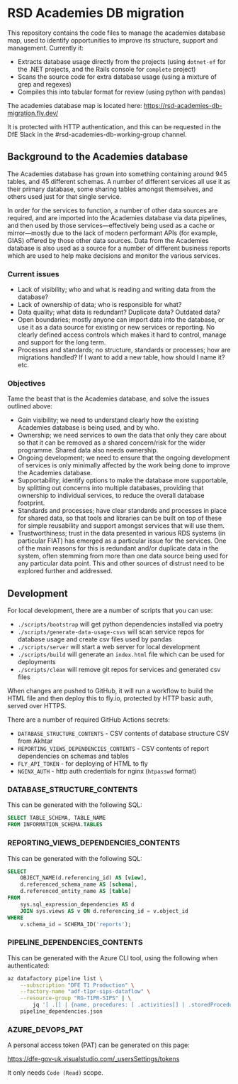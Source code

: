 # RSD Academies DB migration

This repository contains the code files to manage the academies database map, used to identify opportunities to improve its structure, support and management. Currently it:

- Extracts database usage directly from the projects (using `dotnet-ef` for the .NET projects, and the Rails console for `complete` project)
- Scans the source code for extra database usage (using a mixture of grep and regexes)
- Compiles this into tabular format for review (using python with pandas)

The academies database map is located here: https://rsd-academies-db-migration.fly.dev/

It is protected with HTTP authentication, and this can be requested in the DfE Slack in the #rsd-academies-db-working-group channel.

## Background to the Academies database

The Academies database has grown into something containing around 945 tables, and 45 different schemas. A number of different services all use it as their primary database, some sharing tables amongst themselves, and others used just for that single service.

In order for the services to function, a number of other data sources are required, and are imported into the Academies database via data pipelines, and then used by those services—effectively being used as a cache or mirror—mostly due to the lack of modern performant APIs (for example, GIAS) offered by those other data sources.
Data from the Academies database is also used as a source for a number of different business reports which are used to help make decisions and monitor the various services.

### Current issues

- Lack of visibility; who and what is reading and writing data from the database?
- Lack of ownership of data; who is responsible for what?
- Data quality; what data is redundant? Duplicate data? Outdated data?
- Open boundaries; mostly anyone can import data into the database, or use it as a data source for existing or new services or reporting. No clearly defined access controls which makes it hard to control, manage and support for the long term.
- Processes and standards; no structure, standards or processes; how are migrations handled? If I want to add a new table, how should I name it? etc.

### Objectives

Tame the beast that is the Academies database, and solve the issues outlined above:

- Gain visibility; we need to understand clearly how the existing Academies database is being used, and by who.
- Ownership; we need services to own the data that only they care about so that it can be removed as a shared concern/risk for the wider programme. Shared data also needs ownership.
- Ongoing development; we need to ensure that the ongoing development of services is only minimally affected by the work being done to improve the Academies database.
- Supportability; identify options to make the database more supportable, by splitting out concerns into multiple databases, providing that ownership to individual services, to reduce the overall database footprint.
- Standards and processes; have clear standards and processes in place for shared data, so that tools and libraries can be built on top of these for simple reusability and support amongst services that will use them.
- Trustworthiness; trust in the data presented in various RDS systems (in particular FIAT) has emerged as a particular issue for the services. One of the main reasons for this is redundant and/or duplicate data in the system, often stemming from more than one data source being used for any particular data point. This and other sources of distrust need to be explored further and addressed.

## Development

For local development, there are a number of scripts that you can use:

- `./scripts/bootstrap` will get python dependencies installed via poetry
- `./scripts/generate-data-usage-csvs` will scan service repos for database usage and create csv files used by pandas
- `./scripts/server` will start a web server for local development
- `./scripts/build` will generate an `index.html` file which can be used for deployments
- `./scripts/clean` will remove git repos for services and generated csv files

When changes are pushed to GitHub, it will run a workflow to build the HTML file and then deploy this to fly.io, protected by HTTP basic auth, served over HTTPS.

There are a number of required GitHub Actions secrets:

- `DATABASE_STRUCTURE_CONTENTS` - CSV contents of database structure CSV from Akhtar
- `REPORTING_VIEWS_DEPENDENCIES_CONTENTS` - CSV contents of report dependencies on schemas and tables
- `FLY_API_TOKEN` - for deploying of HTML to fly
- `NGINX_AUTH` - http auth credentials for nginx (`htpasswd` format)

### DATABASE_STRUCTURE_CONTENTS

This can be generated with the following SQL:

```sql
SELECT TABLE_SCHEMA, TABLE_NAME
FROM INFORMATION_SCHEMA.TABLES
```

### REPORTING_VIEWS_DEPENDENCIES_CONTENTS

This can be generated with the following SQL:

```sql
SELECT
    OBJECT_NAME(d.referencing_id) AS [view],
    d.referenced_schema_name AS [schema],
    d.referenced_entity_name AS [table]
FROM
    sys.sql_expression_dependencies AS d
    JOIN sys.views AS v ON d.referencing_id = v.object_id
WHERE
    v.schema_id = SCHEMA_ID('reports');
```

### PIPELINE_DEPENDENCIES_CONTENTS

This can be generated with the Azure CLI tool, using the following when authenticated:

```sh
az datafactory pipeline list \
    --subscription "DFE T1 Production" \
    --factory-name "adf-t1pr-sips-dataflow" \
    --resource-group "RG-T1PR-SIPS" | \
        jq '[ .[] | {name, procedures: [ .activities[] | .storedProcedureName ]} ]' > \
    pipeline_dependencies.json
```

### AZURE_DEVOPS_PAT

A personal access token (PAT) can be generated on this page:

https://dfe-gov-uk.visualstudio.com/_usersSettings/tokens

It only needs `Code (Read)` scope.
